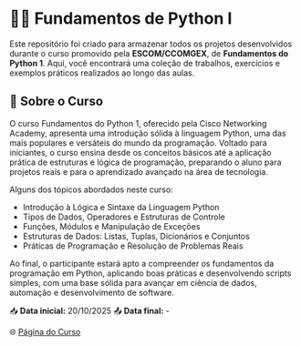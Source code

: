 # 👨‍💻 Fundamentos de Python I 

Este repositório foi criado para armazenar todos os projetos desenvolvidos durante o curso promovido pela **ESCOM/CCOMGEX**, de **Fundamentos do Python 1**. Aqui, você encontrará uma coleção de trabalhos, exercícios e exemplos práticos realizados ao longo das aulas.

## 🐍 Sobre o Curso
O curso Fundamentos do Python 1, oferecido pela Cisco Networking Academy, apresenta uma introdução sólida à linguagem Python, uma das mais populares e versáteis do mundo da programação. Voltado para iniciantes, o curso ensina desde os conceitos básicos até a aplicação prática de estruturas e lógica de programação, preparando o aluno para projetos reais e para o aprendizado avançado na área de tecnologia.

Alguns dos tópicos abordados neste curso:

* Introdução à Lógica e Sintaxe da Linguagem Python
* Tipos de Dados, Operadores e Estruturas de Controle
* Funções, Módulos e Manipulação de Exceções
* Estruturas de Dados: Listas, Tuplas, Dicionários e Conjuntos
* Práticas de Programação e Resolução de Problemas Reais

Ao final, o participante estará apto a compreender os fundamentos da programação em Python, aplicando boas práticas e desenvolvendo scripts simples, com uma base sólida para avançar em ciência de dados, automação e desenvolvimento de software.

📥 **Data inicial:** 20/10/2025
📤 **Data final:** -

🌐 [Página do Curso](https://www.netacad.com/courses/python-essentials-1?courseLang=pt-BR&instance_id=b54de7dd-dfd8-4655-aee1-d470f2ad274e)
